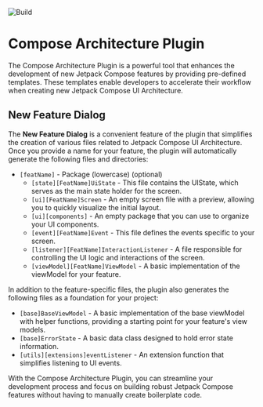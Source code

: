 ![Build](https://github.com/Al-Taie/composeArchitecturePlugin/workflows/Build/badge.svg)

<!-- Plugin description -->
# Compose Architecture Plugin

The Compose Architecture Plugin is a powerful tool that enhances the development of new Jetpack Compose features by providing pre-defined templates. These templates enable developers to accelerate their workflow when creating new Jetpack Compose UI Architecture.

## New Feature Dialog

The **New Feature Dialog** is a convenient feature of the plugin that simplifies the creation of various files related to Jetpack Compose UI Architecture. Once you provide a name for your feature, the plugin will automatically generate the following files and directories:

- `[featName]` - Package (lowercase) (optional)
  - `[state][FeatName]UiState` - This file contains the UIState, which serves as the main state holder for the screen.
  - `[ui][FeatName]Screen` - An empty screen file with a preview, allowing you to quickly visualize the initial layout.
  - `[ui][components]` - An empty package that you can use to organize your UI components.
  - `[event][FeatName]Event` - This file defines the events specific to your screen.
  - `[listener][FeatName]InteractionListener` - A file responsible for controlling the UI logic and interactions of the screen.
  - `[viewModel][FeatName]ViewModel` - A basic implementation of the viewModel for your feature.

In addition to the feature-specific files, the plugin also generates the following files as a foundation for your project:

- `[base]BaseViewModel` - A basic implementation of the base viewModel with helper functions, providing a starting point for your feature's view models.
- `[base]ErrorState` - A basic data class designed to hold error state information.
- `[utils][extensions]eventListener` - An extension function that simplifies listening to UI events.

With the Compose Architecture Plugin, you can streamline your development process and focus on building robust Jetpack Compose features without having to manually create boilerplate code.

<!-- Plugin description end -->
